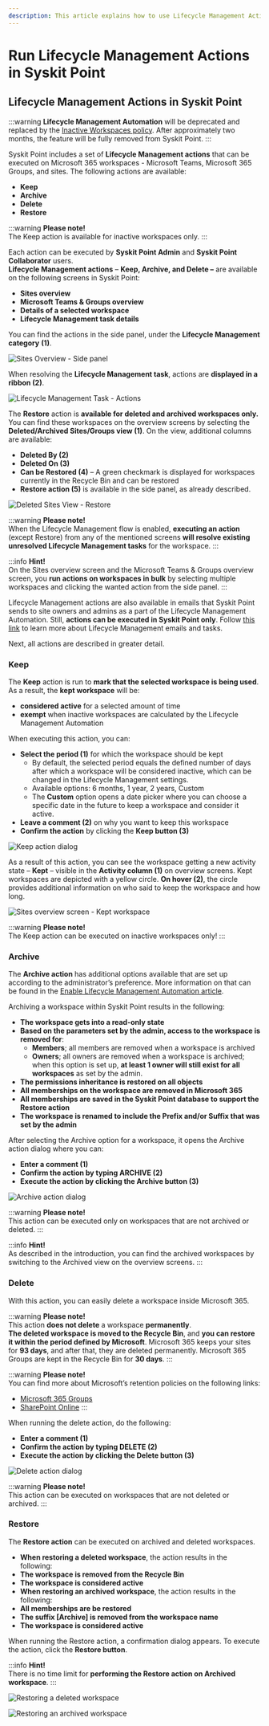 ```yaml
---
description: This article explains how to use Lifecycle Management Actions in Syskit Point.
---
```


# Run Lifecycle Management Actions in Syskit Point

## Lifecycle Management Actions in Syskit Point

:::warning
**Lifecycle Management Automation** will be deprecated and replaced by the [Inactive Workspaces policy](../automated-workflows/inactive-workspaces-admin.md). After approximately two months, the feature will be fully removed from Syskit Point.
:::

Syskit Point includes a set of **Lifecycle Management actions** that can be executed on Microsoft 365 workspaces - Microsoft Teams, Microsoft 365 Groups, and sites. The following actions are available:

* **Keep**
* **Archive**
* **Delete**
* **Restore**

:::warning
**Please note!**  
The Keep action is available for inactive workspaces only.
:::

Each action can be executed by **Syskit Point Admin** and **Syskit Point Collaborator** users.  
**Lifecycle Management actions** – **Keep, Archive, and Delete –** are available on the following screens in Syskit Point:

* **Sites overview**
* **Microsoft Teams & Groups overview**
* **Details of a selected workspace**
* **Lifecycle Management task details**

You can find the actions in the side panel, under the **Lifecycle Management category** **\(1\)**. 

![Sites Overview - Side panel](../../../static/img/lifecycle-management-actions-sites-overview-side-panel.png)

When resolving the **Lifecycle Management task**, actions are **displayed in a ribbon \(2\)**.

![Lifecycle Management Task - Actions](../../../static/img/lifecycle-management-actions-task.png)

The **Restore** action is **available for deleted and archived workspaces only.** You can find these workspaces on the overview screens by selecting the **Deleted/Archived Sites/Groups view \(1\)**. On the view, additional columns are available:

* **Deleted By \(2\)**
* **Deleted On \(3\)**
* **Can be Restored \(4\)** – A green checkmark is displayed for workspaces currently in the Recycle Bin and can be restored
* **Restore action \(5\)** is available in the side panel, as already described.

![Deleted Sites View - Restore](../../../static/img/lifecycle-management-actions-restore.png)

:::warning
**Please note!**  
When the Lifecycle Management flow is enabled, **executing an action** \(except Restore\) from any of the mentioned screens **will resolve existing unresolved Lifecycle Management tasks** for the workspace.
:::

:::info
**Hint!**  
On the Sites overview screen and the Microsoft Teams & Groups overview screen, you **run actions on workspaces in bulk** by selecting multiple workspaces and clicking the wanted action from the side panel.
:::

Lifecycle Management actions are also available in emails that Syskit Point sends to site owners and admins as a part of the Lifecycle Management Automation. Still, **actions can be executed in Syskit Point only**. Follow [this link](../../point-collaborators/resolve-governance-tasks/lifecycle-management.md) to learn more about Lifecycle Management emails and tasks.

Next, all actions are described in greater detail.

### Keep

The **Keep** action is run to **mark that the selected workspace is being used**. As a result, the **kept workspace** will be:

* **considered active** for a selected amount of time
* **exempt** when inactive workspaces are calculated by the Lifecycle Management Automation

When executing this action, you can:

* **Select the period \(1\)** for which the workspace should be kept
   * By default, the selected period equals the defined number of days after which a workspace will be considered inactive, which can be changed in the Lifecycle Management settings.
   * Available options: 6 months, 1 year, 2 years, Custom
   * The **Custom** option opens a date picker where you can choose a specific date in the future to keep a workspace and consider it active.
* **Leave a comment \(2\)** on why you want to keep this workspace
* **Confirm the action** by clicking the **Keep button \(3\)**

![Keep action dialog](../../../static/img/lifecycle-management-actions-keep-dialog.png)

As a result of this action, you can see the workspace getting a new activity state – **Kept** – visible in the **Activity column \(1\)** on overview screens. Kept workspaces are depicted with a yellow circle. **On hover \(2\)**, the circle provides additional information on who said to keep the workspace and how long.

![Sites overview screen - Kept workspace](../../../static/img/lifecycle-management-actions-kept-workspace.png)

:::warning
**Please note!**  
The Keep action can be executed on inactive workspaces only!
:::

### Archive

The **Archive action** has additional options available that are set up according to the administrator’s preference. More information on that can be found in the [Enable Lifecycle Management Automation article](enable-lifecycle-management.md).

Archiving a workspace within Syskit Point results in the following:
* **The workspace gets into a read-only state**
* **Based on the parameters set by the admin, access to the workspace is removed for**:
   * **Members**; all members are removed when a workspace is archived
   * **Owners**; all owners are removed when a workspace is archived; when this option is set up, **at least 1 owner will still exist for all workspaces** as set by the admin.
* **The permissions inheritance is restored on all objects**
* **All memberships on the workspace are removed in Microsoft 365**
* **All memberships are saved in the Syskit Point database to support the Restore action**
* **The workspace is renamed to include the Prefix and/or Suffix that was set by the admin**


After selecting the Archive option for a workspace, it opens the Archive action dialog where you can:

* **Enter a comment \(1\)**
* **Confirm the action by typing ARCHIVE \(2\)**
* **Execute the action by clicking the Archive button \(3\)**

![Archive action dialog](../../../static/img/lifecycle-management-actions-archive-dialog.png)

:::warning
**Please note!**  
This action can be executed only on workspaces that are not archived or deleted.
:::

:::info
**Hint!**  
As described in the introduction, you can find the archived workspaces by switching to the Archived view on the overview screens.
:::

### Delete

With this action, you can easily delete a workspace inside Microsoft 365.

:::warning
**Please note!**  
This action **does not delete** a workspace **permanently**.  
**The deleted workspace is moved to the Recycle Bin**, and **you can restore it within the period defined by Microsoft**. Microsoft 365 keeps your sites for **93 days**, and after that, they are deleted permanently. Microsoft 365 Groups are kept in the Recycle Bin for **30 days**.
:::

:::warning
**Please note!**  
You can find more about Microsoft’s retention policies on the following links:

* [Microsoft 365 Groups](https://docs.microsoft.com/en-us/microsoft-365/admin/create-groups/restore-deleted-group?view=o365-worldwide)
* [SharePoint Online](https://support.microsoft.com/en-us/office/restore-items-in-the-recycle-bin-that-were-deleted-from-sharepoint-or-teams-6df466b6-55f2-4898-8d6e-c0dff851a0be?ui=en-us&rs=en-us&ad=us#ID0EAADAAA=Online)
:::

When running the delete action, do the following:

* **Enter a comment \(1\)**
* **Confirm the action by typing DELETE \(2\)**
* **Execute the action by clicking the Delete button \(3\)**

![Delete action dialog](../../../static/img/lifecycle-management-actions-delete-dialog.png)

:::warning
**Please note!**  
This action can be executed on workspaces that are not deleted or archived.
:::

### Restore

The **Restore action** can be executed on archived and deleted workspaces.

* **When restoring a deleted workspace**, the action results in the following:
* **The workspace is removed from the Recycle Bin**
* **The workspace is considered active**
* **When restoring an archived workspace**, the action results in the following:
* **All memberships are be restored**
* **The suffix \[Archive\] is removed from the workspace name**
* **The workspace is considered active**

When running the Restore action, a confirmation dialog appears. To execute the action, click the **Restore button**.

:::info
**Hint!**  
There is no time limit for **performing the Restore action on Archived workspace**. 
:::

![Restoring a deleted workspace](../../../static/img/lifecycle-management-actions-restore-dialog.png)

![Restoring an archived workspace](../../../static/img/lifecycle-management-actions-restore-archived-dialog.png)

